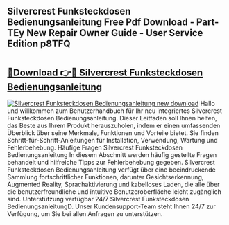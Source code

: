 ## Silvercrest Funksteckdosen Bedienungsanleitung Free Pdf Download - Part-TEy New Repair Owner Guide - User Service Edition p8TFQ

# <h2><a href="http://df1yf0b.blite.top/?on=Silvercrest+Funksteckdosen+Bedienungsanleitung">🔗Download 👉🔴 Silvercrest Funksteckdosen Bedienungsanleitung</a></h2>

[![Silvercrest Funksteckdosen Bedienungsanleitung new download](https://i.imgur.com/lujVjoI.png)](http://df1yf0b.blite.top/?on=Silvercrest+Funksteckdosen+Bedienungsanleitung)
Hallo und willkommen zum Benutzerhandbuch für Ihr neu integriertes Silvercrest Funksteckdosen Bedienungsanleitung. Dieser Leitfaden soll Ihnen helfen, das Beste aus Ihrem Produkt herauszuholen, indem er einen umfassenden Überblick über seine Merkmale, Funktionen und Vorteile bietet. Sie finden Schritt-für-Schritt-Anleitungen für Installation, Verwendung, Wartung und Fehlerbehebung. Häufige Fragen Silvercrest Funksteckdosen Bedienungsanleitung In diesem Abschnitt werden häufig gestellte Fragen behandelt und hilfreiche Tipps zur Fehlerbehebung gegeben. Silvercrest Funksteckdosen Bedienungsanleitung verfügt über eine beeindruckende Sammlung fortschrittlicher Funktionen, darunter Gesichtserkennung, Augmented Reality, Sprachaktivierung und kabelloses Laden, die alle über die benutzerfreundliche und intuitive Benutzeroberfläche leicht zugänglich sind. Unterstützung verfügbar 24/7 Silvercrest Funksteckdosen BedienungsanleitungD. Unser Kundensupport-Team steht Ihnen 24/7 zur Verfügung, um Sie bei allen Anfragen zu unterstützen.
